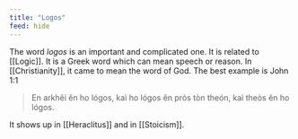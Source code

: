 ```yaml
---
title: "Logos"
feed: hide
---
```


The word _logos_ is an important and complicated one. It is related to [[Logic]]. It is a Greek word which can mean speech or reason. In [[Christianity]], it came to mean the word of God. The best example is John 1:1

> En arkhêi ên ho lógos, kaì ho lógos ên pròs tòn theón, kaì theòs ên ho lógos.

It shows up in [[Heraclitus]] and in [[Stoicism]]. 